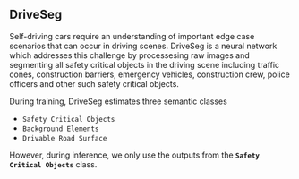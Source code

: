 ## DriveSeg
Self-driving cars require an understanding of important edge case scenarios that can occur in driving scenes. DriveSeg is a neural network which addresses this challenge by processesing raw images and segmenting all safety critical objects in the driving scene including traffic cones, construction barriers, emergency vehicles, construction crew, police officers and other such safety critical objects.

During training, DriveSeg estimates three semantic classes

- `Safety Critical Objects`
- `Background Elements`
- `Drivable Road Surface`

However, during inference, we only use the outputs from the **`Safety Critical Objects`** class.

